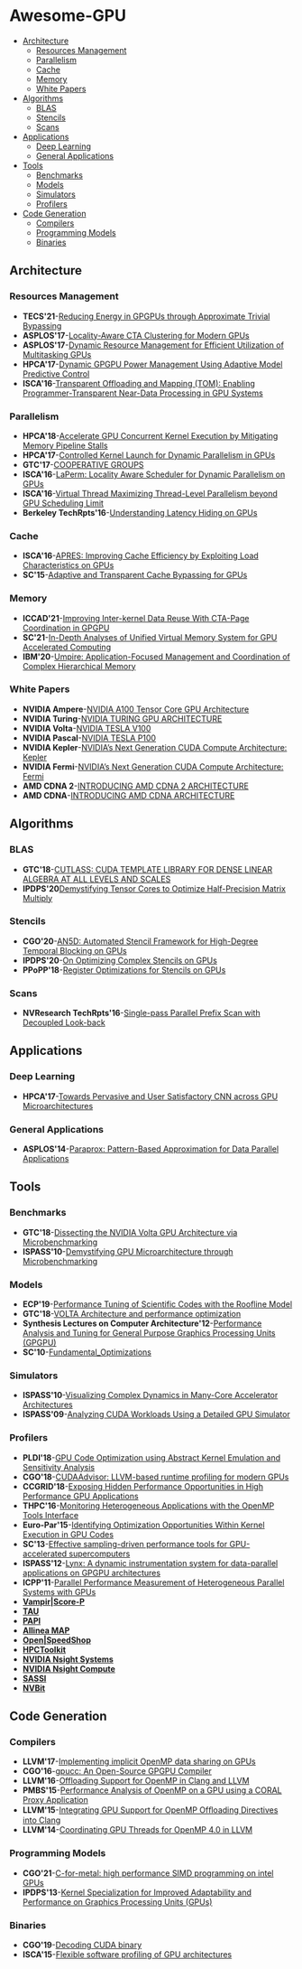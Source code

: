 Awesome-GPU
=================

   * [Architecture](#architecture)
      * [Resources Management](#resources-management)
      * [Parallelism](#parallelism)
      * [Cache](#cache)
      * [Memory](#memory)
      * [White Papers](#white-papers)
   * [Algorithms](#algorithms)
      * [BLAS](#blas)
      * [Stencils](#stencils)
      * [Scans](#scans)
   * [Applications](#applications)
      * [Deep Learning](#deep-learning)
      * [General Applications](#general-applications)
   * [Tools](#tools)
      * [Benchmarks](#benchmarks)
      * [Models](#models)
      * [Simulators](#simulators)
      * [Profilers](#profilers)
   * [Code Generation](#code-generation)
      * [Compilers](#compilers)
      * [Programming Models](#programming-models)
      * [Binaries](#binaries)

## Architecture

### Resources Management

- **TECS'21**-[Reducing Energy in GPGPUs through Approximate Trivial Bypassing](https://dl.acm.org/doi/10.1145/3429440)
- **ASPLOS'17**-[Locality-Aware CTA Clustering for Modern GPUs](http://dl.acm.org/citation.cfm?id=3037709)
- **ASPLOS'17**-[Dynamic Resource Management for Efficient Utilization of Multitasking GPUs](http://dl.acm.org/citation.cfm?id=3037707)
- **HPCA'17**-[Dynamic GPGPU Power Management Using Adaptive Model Predictive Control](http://ieeexplore.ieee.org/document/7920860/)
- **ISCA'16**-[Transparent Offloading and Mapping (TOM): Enabling Programmer-Transparent Near-Data Processing in GPU Systems](http://ieeexplore.ieee.org/document/7551394/)

### Parallelism

- **HPCA'18**-[Accelerate GPU Concurrent Kernel Execution by Mitigating Memory Pipeline Stalls](https://ieeexplore.ieee.org/abstract/document/8327010)
- **HPCA'17**-[Controlled Kernel Launch for Dynamic Parallelism in GPUs](http://ieeexplore.ieee.org/document/7920863/)
- **GTC'17**-[COOPERATIVE GROUPS](http://on-demand.gputechconf.com/gtc/2017/presentation/s7622-Kyrylo-perelygin-robust-and-scalable-cuda.pdf)
- **ISCA'16**-[LaPerm: Locality Aware Scheduler for Dynamic Parallelism on GPUs](http://ieeexplore.ieee.org/document/7551424/)
- **ISCA'16**-[Virtual Thread Maximizing Thread-Level Parallelism beyond GPU Scheduling Limit](http://ieeexplore.ieee.org/document/7551426/)
- **Berkeley TechRpts'16**-[Understanding Latency Hiding on GPUs](https://www2.eecs.berkeley.edu/Pubs/TechRpts/2016/EECS-2016-143.html)

### Cache

- **ISCA'16**-[APRES: Improving Cache Efficiency by Exploiting Load Characteristics on GPUs](http://ieeexplore.ieee.org/document/7551393/)
- **SC'15**-[Adaptive and Transparent Cache Bypassing for GPUs](https://ieeexplore.ieee.org/document/7832791)

### Memory

- **ICCAD'21**-[Improving Inter-kernel Data Reuse With CTA-Page Coordination in GPGPU](https://ieeexplore.ieee.org/document/9643535)
- **SC'21**-[In-Depth Analyses of Unified Virtual Memory System for GPU Accelerated Computing](https://dl.acm.org/doi/10.1145/3458817.3480855)
- **IBM'20**-[Umpire: Application-Focused Management and Coordination of Complex Hierarchical Memory](https://ieeexplore.ieee.org/document/8907404)

### White Papers

- **NVIDIA Ampere**-[NVIDIA A100 Tensor Core GPU Architecture](https://www.nvidia.com/content/dam/en-zz/Solutions/Data-Center/nvidia-ampere-architecture-whitepaper.pdf)
- **NVIDIA Turing**-[NVIDIA TURING GPU ARCHITECTURE](https://www.nvidia.com/en-us/design-visualization/technologies/turing-architecture/)
- **NVIDIA Volta**-[NVIDIA TESLA V100](http://www.nvidia.com/object/volta-architecture-whitepaper.html)
- **NVIDIA Pascal**-[NVIDIA TESLA P100](http://www.nvidia.com/object/gpu-architecture.html)
- **NVIDIA Kepler**-[NVIDIA’s Next Generation CUDA Compute Architecture: Kepler](https://www.nvidia.com/content/PDF/kepler/NVIDIA-Kepler-GK110-Architecture-Whitepaper.pdf)
- **NVIDIA Fermi**-[NVIDIA’s Next Generation CUDA Compute Architecture: Fermi](https://www.nvidia.com/content/PDF/fermi_white_papers/NVIDIA_Fermi_Compute_Architecture_Whitepaper.pdf)
- **AMD CDNA 2**-[INTRODUCING AMD CDNA 2 ARCHITECTURE](https://www.amd.com/system/files/documents/amd-cdna2-white-paper.pdf)
- **AMD CDNA**-[INTRODUCING AMD CDNA ARCHITECTURE](https://www.amd.com/system/files/documents/amd-cdna-whitepaper.pdf)

## Algorithms

### BLAS

- **GTC'18**-[CUTLASS: CUDA TEMPLATE LIBRARY FOR DENSE LINEAR ALGEBRA AT ALL LEVELS AND SCALES](http://on-demand.gputechconf.com/gtc/2018/presentation/s8854-cutlass-software-primitives-for-dense-linear-algebra-at-all-levels-and-scales-within-cuda.pdf)
- **IPDPS'20**[Demystifying Tensor Cores to Optimize Half-Precision Matrix Multiply](https://ieeexplore.ieee.org/abstract/document/9139835)

### Stencils

- **CGO'20**-[AN5D: Automated Stencil Framework for High-Degree Temporal Blocking on GPUs](https://dl.acm.org/doi/10.1145/3368826.3377904)
- **IPDPS'20**-[On Optimizing Complex Stencils on GPUs](https://ieeexplore.ieee.org/document/8820786)
- **PPoPP'18**-[Register Optimizations for Stencils on GPUs](https://dl.acm.org/doi/abs/10.1145/3178487.3178500)

### Scans

- **NVResearch TechRpts'16**-[Single-pass Parallel Prefix Scan with Decoupled Look-back](https://research.nvidia.com/publication/single-pass-parallel-prefix-scan-decoupled-look-back)

## Applications

### Deep Learning

- **HPCA'17**-[Towards Pervasive and User Satisfactory CNN across GPU Microarchitectures](http://ieeexplore.ieee.org/document/7920809/)

### General Applications

- **ASPLOS'14**-[Paraprox: Pattern-Based Approximation for Data Parallel Applications](https://dl.acm.org/citation.cfm?id=2541948)

## Tools

### Benchmarks

- **GTC'18**-[Dissecting the NVIDIA Volta GPU Architecture via Microbenchmarking](https://arxiv.org/pdf/1804.06826.pdf)
- **ISPASS'10**-[Demystifying GPU Microarchitecture through Microbenchmarking](http://ieeexplore.ieee.org/document/5452013/)

### Models

- **ECP'19**-[Performance Tuning of Scientific Codes with the Roofline Model](https://crd.lbl.gov/assets/Uploads/ECP19-Roofline-1-intro.pdf)
- **GTC'18**-[VOLTA Architecture and performance optimization](http://on-demand.gputechconf.com/gtc/2018/presentation/s81006-volta-architecture-and-performance-optimization.pdf)
- **Synthesis Lectures on Computer Architecture'12**-[Performance Analysis and Tuning for General Purpose Graphics Processing Units (GPGPU)](http://ieeexplore.ieee.org/xpl/articleDetails.jsp?arnumber=6812836&newsearch=true&queryText=Performance%20Analysis%20and%20Tuning%20for%20General%20Purpose%20Graphics%20Processing%20Units%2038%20.LB.GPGPU.RB.)
- **SC'10**-[Fundamental_Optimizations](https://www.nvidia.com/content/PDF/sc_2010/CUDA_Tutorial/SC10_Fundamental_Optimizations.pdf)

### Simulators

- **ISPASS'10**-[Visualizing Complex Dynamics in Many-Core Accelerator Architectures](http://ieeexplore.ieee.org/document/5452029/)
- **ISPASS'09**-[Analyzing CUDA Workloads Using a Detailed GPU Simulator](http://ieeexplore.ieee.org/abstract/document/4919648/)

### Profilers

- **PLDI'18**-[GPU Code Optimization using Abstract Kernel Emulation and Sensitivity Analysis](https://dl.acm.org/citation.cfm?id=3192397)
- **CGO'18**-[CUDAAdvisor: LLVM-based runtime profiling for modern GPUs](https://dl.acm.org/citation.cfm?id=3168831)
- **CCGRID'18**-[Exposing Hidden Performance Opportunities in High Performance GPU Applications ](https://ieeexplore.ieee.org/document/8411034)
- **THPC'16**-[Monitoring Heterogeneous Applications with the OpenMP Tools Interface](https://link.springer.com/chapter/10.1007/978-3-319-56702-0_3)
- **Euro-Par'15**-[Identifying Optimization Opportunities Within Kernel Execution in GPU Codes](https://link.springer.com/chapter/10.1007/978-3-319-27308-2_16)
- **SC'13**-[Effective sampling-driven performance tools for GPU-accelerated supercomputers](https://dl.acm.org/citation.cfm?id=2503299)
- **ISPASS'12**-[Lynx: A dynamic instrumentation system for data-parallel applications on GPGPU architectures ](https://ieeexplore.ieee.org/document/6189206)
- **ICPP'11**-[Parallel Performance Measurement of Heterogeneous Parallel Systems with GPUs](https://dl.acm.org/citation.cfm?id=2066951)
- [**Vampir|Score-P**](http://www.vi-hps.org/projects/score-p/)
- [**TAU**](https://www.cs.uoregon.edu/research/tau/home.php)
- [**PAPI**](http://icl.utk.edu/papi/)
- [**Allinea MAP**](https://www.allinea.com/products/map/)
- [**Open|SpeedShop**](https://openspeedshop.org/)
- [**HPCToolkit**](http://hpctoolkit.org/)
- [**NVIDIA Nsight Systems**](https://developer.nvidia.com/nsight-systems)
- [**NVIDIA Nsight Compute**](https://developer.nvidia.com/nsight-compute)
- [**SASSI**](https://github.com/NVlabs/SASSI/blob/master/doc/SASSI-Tutorial-Micro2015.pptx)
- [**NVBit**](https://github.com/NVlabs/NVBit/releases)

## Code Generation

### Compilers

- **LLVM'17**-[Implementing implicit OpenMP data sharing on GPUs](https://dl.acm.org/citation.cfm?id=3148189)
- **CGO'16**-[gpucc: An Open-Source GPGPU Compiler](http://dl.acm.org/citation.cfm?id=2854041)
- **LLVM'16**-[Offloading Support for OpenMP in Clang and LLVM](https://dl.acm.org/citation.cfm?id=3018870)
- **PMBS'15**-[Performance Analysis of OpenMP on a GPU using a CORAL Proxy Application](https://dl.acm.org/citation.cfm?id=2832089)
- **LLVM'15**-[Integrating GPU Support for OpenMP Ofﬂoading Directives into Clang](https://dl.acm.org/citation.cfm?id=2833161)
- **LLVM'14**-[Coordinating GPU Threads for OpenMP 4.0 in LLVM](https://dl.acm.org/citation.cfm?id=2688364)

### Programming Models

- **CGO'21**-[C-for-metal: high performance SIMD programming on intel GPUs](https://dl.acm.org/doi/abs/10.1109/CGO51591.2021.9370324)
- **IPDPS'13**-[Kernel Specialization for Improved Adaptability and Performance on Graphics Processing Units (GPUs)](https://ieeexplore.ieee.org/document/6569883)

### Binaries

- **CGO'19**-[Decoding CUDA binary](https://dl.acm.org/citation.cfm?id=3314900)
- **ISCA'15**-[Flexible software profiling of GPU architectures](http://ieeexplore.ieee.org/document/7284065/)

